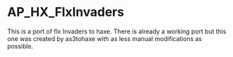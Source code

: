AP_HX_FlxInvaders
=================

This is a port of flx Invaders to haxe. There is already a working port but this one was created by as3tohaxe 
with as less manual modifications as possible.
